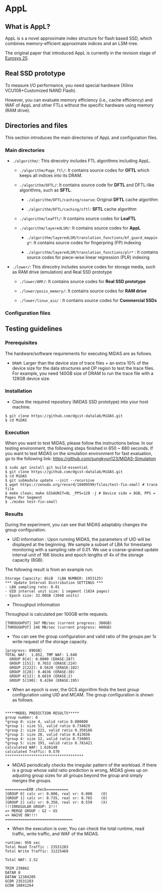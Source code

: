 # AppL


## What is AppL?

AppL is s a novel approximate index structure for flash based SSD, which combines memory-efficient approximate indices
and an LSM-tree.

The original paper that introduced AppL is currently in the revision stage of [Eurosys 25](https://2025.eurosys.org/).


## Real SSD prototype

To measure I/O performance, you need special hardware (Xilinx VCU108+Customized NAND Flash).

However, you can evaluate memory efficiency (i.e., cache efficiency) and WAF of AppL and other FTLs
without the specific hardware using memory (RAM drive).

## Directories and files
This section introduces the main directories of AppL and configuration files.

### Main directories

* `./algorithm/`: This direcotry includes FTL algorithms including AppL.
  
  * `./algorithm/Page_ftl/`: It contains source codes for **OFTL** which keeps all indices into its DRAM.
    
  * `./algorithm/DFTL/`: It contains source code for **DFTL** and DFTL-like algorithms, such as **SFTL**.
    
    * `./algorithm/DFTL/caching/coarse`: Original **DFTL** cache algorithm
      
    * `./algorithm/DFTL/caching/sftl`: **SFTL** cache algorithm
      
  * `./algorithm/leaFTl/`: It contains source codes for **LeaFTL**
    
  * `./algorithm/layeredLSM/`: It contains source codes for **AppL**
    
    * `./algorithm/layeredLSM/translation_functions/bf_guard_mapping*`: It contains source codes for fingerpring (FP) indexing
      
    * `./algorithm/layeredLSM/translation_functions/plr*` : It contains source codes for piece-wise linear regression (PLR) indexing


* `./lower/`: This direcotry includes source codes for storage media, such as RAM drive (emulation) and Real SSD prototype
 
  * `./lower/AMF/`: It contains source codes for **Real SSD prototype**

  * `./lower/posix_memory/`: It contains source codes for **RAM drive**
 
  * `./lower/linux_aio/` : It contains source codes for **Commercial SSDs**
  
### Configuration files

## Testing guidelines

### Prerequisites

The hardware/software requirements for executing MiDAS are as follows.


* `DRAM`: Larger than the device size of trace files + an extra 10% of the device size for the data structures and OP region to test the trace files. For example, you need 140GB size of DRAM to run the trace file with a 128GB device size.


### Installation

* Clone the required repository (MiDAS SSD prototype) into your host machine.

```
$ git clone https://github.com/dgist-datalab/MiDAS.git
$ cd MiDAS
```

### Execution

When you want to test MiDAS, please follow the instructions below.
In our testing environment, the following steps finished in 650 ~ 680 seconds.
If you want to test MiDAS on the simulation environment for fast evaluation, go to the following link: https://github.com/sungkyun123/MiDAS-Simulation

```
$ sudo apt install git build-essential
$ git clone https://github.com/dgist-datalab/MiDAS.git
$ cd MiDAS
$ git submodule update --init --recursive
$ wget https://zenodo.org/record/10409599/files/test-fio-small # trace file
$ make clean; make GIGAUNIT=8L _PPS=128 -j # Device side = 8GB, PPS = Pages Per Segment
$ ./midas test-fio-small
``` 

### Results

During the experiment, you can see that MiDAS adaptably changes the group configuration.


* UID information : Upon running MiDAS, the parameters of UID will be displayed at the beginning.
We sample a subset of LBA for timestamp monitoring with a sampling rate of 0.01.
We use a coarse-grained update interval unit of 16K blocks and epoch lengths of 4x of the storage capacity (8GB).

The following result is from an example run:

```
Storage Capacity: 8GiB  (LBA NUMBER: 1953125)
*** Update Interval Distribution SETTINGS ***
- LBA sampling rate: 0.01
- UID interval unit size: 1 segment (1024 pages)
- Epoch size: 32.00GB (2048 units)
```


* Throughput information

Throughput is calculated per 100GB write requests.

```
[THROUGHPUT] 347 MB/sec (current progress: 300GB)
[THROUGHPUT] 246 MB/sec (current progress: 400GB)
```


* You can see the group configuration and valid ratio of the groups per 1x write request of the storage capacity.

```
[progress: 896GB]
TOTAL WAF:	1.852, TMP WAF:	1.640
  GROUP 0[4]: 0.0000 (ERASE:287)
  GROUP 1[51]: 0.7653 (ERASE:224)
  GROUP 2[222]: 0.5629 (ERASE:102)
  GROUP 3[28]: 0.4636 (ERASE:30)
  GROUP 4[12]: 0.6019 (ERASE:2)
  GROUP 5[190]: 0.4284 (ERASE:195)

```


* When an epoch is over, the GCS algorithm finds the best group configuration using UID and MCAM. The group configuration is shown as follows.

```

*****MODEL PREDICTION RESULTS*****
group number: 6
*group 0: size 4, valid ratio 0.000000
*group 1: size 51, valid ratio 0.734829
*group 2: size 222, valid ratio 0.350166
*group 3: size 28, valid ratio 0.413656
*group 4: size 12, valid ratio 0.734003
*group 5: size 191, valid ratio 0.781421
calculated WAF: 1.626148
calculated Traffic: 0.570
************************************
```


* MiDAS periodically checks the irregular pattern of the workload. If there is a group whose valid ratio prediction is wrong, MiDAS gives up on adjusting group sizes for all groups beyond the group and simply merges the groups.

```
==========ERR check==========
[GROUP 0] calc vr: 0.000, real vr: 0.000	(O)
[GROUP 1] calc vr: 0.735, real vr: 0.765	(O)
[GROUP 2] calc vr: 0.350, real vr: 0.559	(X)
!!!IRREGULAR GROUP: 2!!!
=> MERGE GROUP : G2 ~ G5
=> NAIVE ON!!!!
===============================
```


* When the execution is over, You can check the total runtime, read traffic, write traffic, and WAF of the MiDAS.
```
runtime: 950 sec
Total Read Traffic : 23531283
Total Write Traffic: 31225469

Total WAF: 2.52

TRIM 239862
DATAR 0
DATAW 12384205
GCDR 23531283
GCDW 18841264
```
